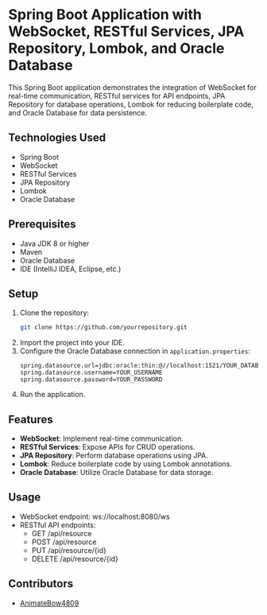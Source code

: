 # Spring Boot Application with WebSocket, RESTful Services, JPA Repository, Lombok, and Oracle Database

This Spring Boot application demonstrates the integration of WebSocket for real-time communication, RESTful services for API endpoints, JPA Repository for database operations, Lombok for reducing boilerplate code, and Oracle Database for data persistence.

## Technologies Used
- Spring Boot
- WebSocket
- RESTful Services
- JPA Repository
- Lombok
- Oracle Database

## Prerequisites
- Java JDK 8 or higher
- Maven
- Oracle Database
- IDE (IntelliJ IDEA, Eclipse, etc.)

## Setup
1. Clone the repository:
   ```bash
   git clone https://github.com/yourrepository.git
   ```
2. Import the project into your IDE.
3. Configure the Oracle Database connection in `application.properties`:
   ```properties
   spring.datasource.url=jdbc:oracle:thin:@//localhost:1521/YOUR_DATABASE
   spring.datasource.username=YOUR_USERNAME
   spring.datasource.password=YOUR_PASSWORD
   ```
4. Run the application.

## Features
- **WebSocket**: Implement real-time communication.
- **RESTful Services**: Expose APIs for CRUD operations.
- **JPA Repository**: Perform database operations using JPA.
- **Lombok**: Reduce boilerplate code by using Lombok annotations.
- **Oracle Database**: Utilize Oracle Database for data storage.

## Usage
- WebSocket endpoint: ws://localhost:8080/ws
- RESTful API endpoints: 
  - GET /api/resource
  - POST /api/resource
  - PUT /api/resource/{id}
  - DELETE /api/resource/{id}

## Contributors
- [AnimateBow4809](https://github.com/AnimateBow4809/AnimateBow4809/tree/main)
